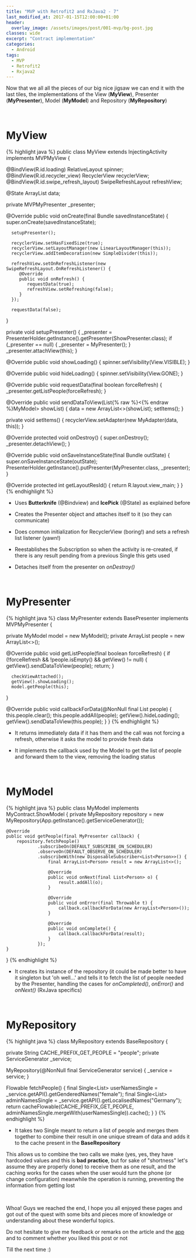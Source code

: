 ```yaml
---
title: "MVP with Retrofit2 and RxJava2 - 7"
last_modified_at: 2017-01-15T12:00:00+01:00
header: 
  overlay_image: /assets/images/post/001-mvp/bg-post.jpg
classes: wide
excerpt: "Contract implementation"
categories:
  - Android
tags:
  - MVP
  - Retrofit2
  - Rxjava2
---
```


Now that we all all the pieces of our big nice jigsaw we can end it with the last tiles, the implementations of the View (**MyView**), Presenter (**MyPresenter**), Model (**MyModel**) and Repository (**MyRepository**)

&nbsp;

# MyView

{% highlight java %}
public class MyView extends InjectingActivity implements MVPMyView {

   @BindView(R.id.loading)
   RelativeLayout spinner;
   @BindView(R.id.recycler_view)
   RecyclerView recyclerView;
   @BindView(R.id.swipe_refresh_layout)
   SwipeRefreshLayout refreshView;

   @State
   ArrayList<MyModel> data;

   private MVPMyPresenter _presenter;

   @Override
   public void onCreate(final Bundle savedInstanceState) {
      super.onCreate(savedInstanceState);

      setupPresenter();

      recyclerView.setHasFixedSize(true);
      recyclerView.setLayoutManager(new LinearLayoutManager(this));
      recyclerView.addItemDecoration(new SimpleDivider(this));

      refreshView.setOnRefreshListener(new SwipeRefreshLayout.OnRefreshListener() {
         @Override
         public void onRefresh() {
            requestData(true);
            refreshView.setRefreshing(false);
         }
      });
      
      requestData(false);
   }

   private void setupPresenter() {
      _presenter = PresenterHolder.getInstance().getPresenter(ShowPresenter.class);
      if (_presenter == null) {
          _presenter = MyPresenter();
      }
      _presenter.attachView(this);
   }

   @Override
   public void showLoading() {
      spinner.setVisibility(View.VISIBLE);
   }

   @Override
   public void hideLoading() {
      spinner.setVisibility(View.GONE);
   }

   @Override
   public void requestData(final boolean forceRefresh) {
      _presenter.getListPeople(forceRefresh);
   }

   @Override
   public void sendDataToView(List{% raw %}<{% endraw %}MyModel> showList) {
      data = new ArrayList<>(showList);
      setItems();
   }
   
   private void setItems() {
      recyclerView.setAdapter(new MyAdapter(data, this));
   }

   @Override
   protected void onDestroy() {
      super.onDestroy();
      _presenter.detachView();
   }
   
   @Override
   public void onSaveInstanceState(final Bundle outState) {
      super.onSaveInstanceState(outState);
      PresenterHolder.getInstance().putPresenter(MyPresenter.class, _presenter);
   }

   @Override
   protected int getLayoutResId() {
      return R.layout.view_main;
   }
}
{% endhighlight %}

* Uses **Butterknife** (@Bindview) and **IcePick** (@State) as explained before

* Creates the Presenter object and attaches itself to it (so they can communicate)

* Does common initialization for RecyclerView (boring!) and sets a refresh list listener (yawn!)

* Reestablishes the Subscription so when the activity is re-created, if there is any result pending from a previous Single this gets used

* Detaches itself from the presenter on *onDestroy()*

&nbsp;

# MyPresenter

{% highlight java %}
class MyPresenter extends BasePresenter<MVPMyView> implements MVPMyPresenter {

   private MyModel model = new MyModel();
   private ArrayList<Person> people = new ArrayList<>();

   @Override
   public void getListPeople(final boolean forceRefresh) {
      if (!forceRefresh && !people.isEmpty() && getView() != null) {
	     getView().sendDataToView(people);
         return;
      }

      checkViewAttached();
      getView().showLoading();
      model.getPeople(this);
   }

   @Override
   public void callbackForData(@NonNull final List<Person> people) {
	  this.people.clear();
      this.people.addAll(people);
      getView().hideLoading();
      getView().sendDataToView(this.people);
   }
}
{% endhighlight %}

* It returns immediately data if it has them and the call was not forcing a refresh, otherwise it asks the model to provide fresh data

* It implements the callback used by the Model to get the list of people and forward them to the view, removing the loading status

&nbsp;

# MyModel

{% highlight java %}
public class MyModel implements MyContract.ShowModel {
	private MyRepository repository = new MyRepository(App.getInstance().getServiceGenerator());

	@Override
	public void getPeople(final MyPresenter callback) {
		repository.fetchPeople()
				.subscribeOn(DEFAULT_SUBSCRIBE_ON_SCHEDULER)
				.observeOn(DEFAULT_OBSERVE_ON_SCHEDULER)
				.subscribeWith(new DisposableSubscriber<List<Person>>() {
					final ArrayList<Person> result = new ArrayList<>();

					@Override
					public void onNext(final List<Person> o) {
						result.addAll(o);
					}

					@Override
					public void onError(final Throwable t) {
						callback.callbackForData(new ArrayList<Person>());
					}

					@Override
					public void onComplete() {
						callback.callbackForData(result);
					}
				});
	}
}
{% endhighlight %}

* It creates its instance of the repository (it could be made better to have it singleton but 'oh well...' and tells it to fetch the list of people needed by the Presenter, handling the cases for *onCompleted()*, *onError()* and *onNext()* (RxJava specifics)

&nbsp;

# MyRepository

{% highlight java %}
class MyRepository extends BaseRepository {

   private String CACHE_PREFIX_GET_PEOPLE = "people";
   private ServiceGenerator _service;

   MyRepository(@NonNull final ServiceGenerator service) {
      _service = service;
   }

   Flowable fetchPeople() {
      final Single<List<Person>> userNamesSingle = _service.getAPI().getGenderedNames("female");
      final Single<List<Person>> adminNamesSingle = _service.getAPI().getLocalisedNames("Germany");
      return cacheFlowable(CACHE_PREFIX_GET_PEOPLE, adminNamesSingle.mergeWith(userNamesSingle)).cache();
	}
}
{% endhighlight %}

* It takes two Single meant to return a list of people and merges them together to combine their result in one unique stream of data and adds it to the cache present in the **BaseRepository** 

This allows us to combine the two calls we make (yes, yes, they have hardcoded values and this is **bad practice**, but for sake of "shortness" let's assume they are properly done) to receive them as one result, and the caching works for the cases when the user would turn the phone (or change configuration) meanwhile the operation is running, preventing the information from getting lost

&nbsp;

Whoa! Guys we reached the end, I hope you all enjoyed these pages and got out of the quest with some bits and pieces more of knowledge or understanding about these wonderful topics.

Do not hesitate to give me feedback or remarks on the article and the [app][app] and to comment whether you liked this post or not

Till the next time :)

[app]: https://github.com/kioli/MvpRetroRxExample